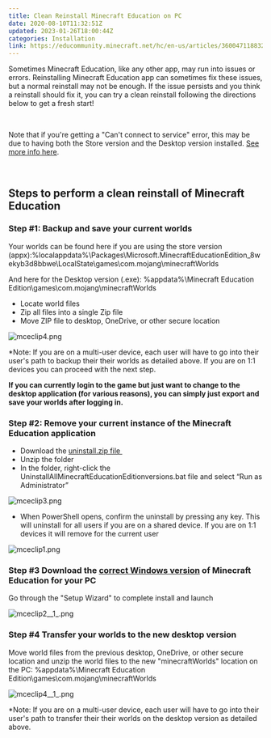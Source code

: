 ```yaml
---
title: Clean Reinstall Minecraft Education on PC
date: 2020-08-10T11:32:51Z
updated: 2023-01-26T18:00:44Z
categories: Installation
link: https://educommunity.minecraft.net/hc/en-us/articles/360047118832-Clean-Reinstall-Minecraft-Education-on-PC
---
```


Sometimes Minecraft Education, like any other app, may run into issues or errors. Reinstalling Minecraft Education app can sometimes fix these issues, but a normal reinstall may not be enough. If the issue persists and you think a reinstall should fix it, you can try a clean reinstall following the directions below to get a fresh start! 

 

Note that if you're getting a "Can't connect to service" error, this may be due to having both the Store version and the Desktop version installed. [See more info here](../Troubleshooting/Troubleshoot-the-Can-t-Connect-to-the-Service-Error.md).  

 

## Steps to perform a clean reinstall of Minecraft Education

### Step \#1: Backup and save your current worlds

Your worlds can be found here if you are using the store version (appx):%localappdata%\Packages\Microsoft.MinecraftEducationEdition_8wekyb3d8bbwe\LocalState\games\com.mojang\minecraftWorlds

And here for the Desktop version (.exe): %appdata%\Minecraft Education Edition\games\com.mojang\minecraftWorlds

- Locate world files
- Zip all files into a single Zip file
- Move ZIP file to desktop, OneDrive, or other secure location

![mceclip4.png](https://educommunity.minecraft.net/hc/article_attachments/4402652471956/mceclip4.png)

\*Note: If you are on a multi-user device, each user will have to go into their user's path to backup their their worlds as detailed above. If you are on 1:1 devices you can proceed with the next step.

**If you can currently login to the game but just want to change to the desktop application (for various reasons), you can simply just export and save your worlds after logging in.**

### Step \#2: Remove your current instance of the Minecraft Education application

- Download the [uninstall.zip file ](https://aka.ms/meeremove)
- Unzip the folder
- In the folder, right-click the UninstallAllMinecraftEducationEditionversions.bat file and select “Run as Administrator”

![mceclip3.png](https://educommunity.minecraft.net/hc/article_attachments/4402660642580/mceclip3.png)

- When PowerShell opens, confirm the uninstall by pressing any key. This will uninstall for all users if you are on a shared device. If you are on 1:1 devices it will remove for the current user

![mceclip1.png](https://educommunity.minecraft.net/hc/article_attachments/4402660643732/mceclip1.png)

### Step \#3 Download the [correct Windows version](https://educommunity.minecraft.net/hc/en-us/articles/360047556931) of Minecraft Education for your PC

Go through the "Setup Wizard" to complete install and launch

![mceclip2\_\_1\_.png](https://educommunity.minecraft.net/hc/article_attachments/4402652486164/mceclip2__1_.png)

### Step \#4 Transfer your worlds to the new desktop version

Move world files from the previous desktop, OneDrive, or other secure location and unzip the world files to the new "minecraftWorlds" location on the PC: %appdata%\Minecraft Education Edition\games\com.mojang\minecraftWorlds

![mceclip4\_\_1\_.png](https://educommunity.minecraft.net/hc/article_attachments/4402660650772/mceclip4__1_.png)

\*Note: If you are on a multi-user device, each user will have to go into their user's path to transfer their their worlds on the desktop version as detailed above.
